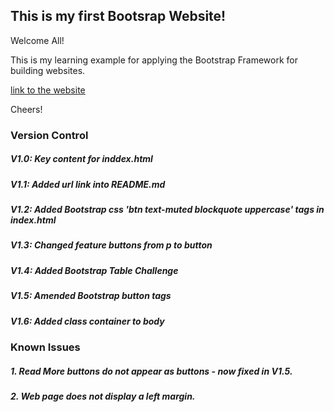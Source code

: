 ## This is my first Bootsrap Website!

Welcome All!

This is my learning example for applying the Bootstrap Framework for building websites.

[link to the website](https://readri205.github.io/bootstrap-example/)

Cheers!

### Version Control

##### V1.0: Key content for inddex.html
##### V1.1: Added url link into README.md
##### V1.2: Added Bootstrap css 'btn text-muted blockquote uppercase' tags in index.html
##### V1.3: Changed feature buttons from p to button
##### V1.4: Added Bootstrap Table Challenge
##### V1.5: Amended Bootstrap button tags
##### V1.6: Added class container to body

### Known Issues

##### 1. Read More buttons do not appear as buttons - now fixed in V1.5.
##### 2. Web page does not display a left margin.